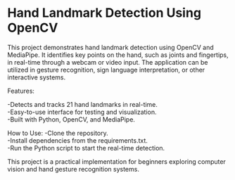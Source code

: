 # Hand Landmark Detection Using OpenCV

This project demonstrates hand landmark detection using OpenCV and MediaPipe. It identifies key points on the hand, such as joints and fingertips, in real-time through a webcam or video input. The application can be utilized in gesture recognition, sign language interpretation, or other interactive systems.

Features:

-Detects and tracks 21 hand landmarks in real-time.<br>
-Easy-to-use interface for testing and visualization.<br>
-Built with Python, OpenCV, and MediaPipe.<br>

How to Use:
-Clone the repository.<br>
-Install dependencies from the requirements.txt.<br>
-Run the Python script to start the real-time detection.<br>
 
This project is a practical implementation for beginners exploring computer vision and hand gesture recognition systems.








